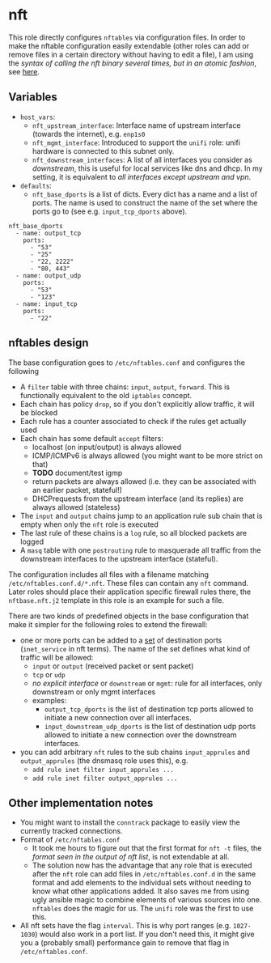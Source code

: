 
# nft

This role directly configures `nftables` via configuration files. In order to make the nftable
configuration easily extendable (other roles can add or remove files in a certain directory
without having to edit a file), I am using the *syntax of calling the nft binary several times, but in an atomic fashion*,
see [here](https://wiki.nftables.org/wiki-nftables/index.php/Scripting#File_formats).

## Variables

* `host_vars`:
    * `nft_upstream_interface`: Interface name of upstream interface (towards the internet), e.g. `enp1s0`
    * `nft_mgmt_interface`: Introduced to support the `unifi` role: unifi hardware is connected to this subnet only.
    * `nft_downstream_interfaces`: A list of all interfaces you consider as *downstream*, this is useful for local services like dns and dhcp. In my setting, it is equivalent to *all interfaces except upstream and vpn*.
* `defaults`:
   * `nft_base_dports` is a list of dicts. Every dict has a name and a list of ports. The name is used to construct the name of the set where the ports go to (see e.g. `input_tcp_dports` above).

```
nft_base_dports
  - name: output_tcp
    ports:
      - "53"
      - "25"
      - "22, 2222"
      - "80, 443"
  - name: output_udp
    ports:
      - "53"
      - "123"
  - name: input_tcp
    ports:
      - "22"
```

## nftables design

The base configuration goes to `/etc/nftables.conf` and configures the following
* A `filter` table with three chains: `input`, `output`, `forward`. This is functionally equivalent to the old `iptables` concept.
* Each chain has policy `drop`, so if you don't explicitly allow traffic, it will be blocked
* Each rule has a counter associated to check if the rules get actually used
* Each chain has some default `accept` filters:
    * localhost (on input/output) is always allowed
    * ICMP/ICMPv6 is always allowed (you might want to be more strict on that)
    * **TODO** document/test igmp
    * return packets are always allowed (i.e. they can be associated with an earlier packet, stateful!)
    * DHCPrequests from the upstream interface (and its replies) are always allowed (stateless)
* The `input` and `output` chains jump to an application rule sub chain that is empty when only the `nft` role is executed
* The last rule of these chains is a `log` rule, so all blocked packets are logged
* A `masq` table with one `postrouting` rule to masquerade all traffic from the downstream interfaces to the upstream interface (stateful).

The configuration includes all files with a filename matching `/etc/nftables.conf.d/*.nft`. These files
can contain any `nft` command. Later roles should place their application specific firewall rules
there, the `nftbase.nft.j2` template in this role is an example for such a file.

There are two kinds of predefined objects in the base configuration that make it simpler for the
following roles to extend the firewall:

* one or more ports can be added to a [set](https://wiki.nftables.org/wiki-nftables/index.php/Sets) of destination ports (`inet_service` in nft terms). The name of the set defines what kind of traffic will be allowed:
    * `input` or `output` (received packet or sent packet)
    * `tcp` or `udp`
    * *no explicit interface* or `downstream` or `mgmt`: rule for all interfaces, only downstream or only mgmt interfaces
    * examples:
        * `output_tcp_dports` is the list of destination tcp ports allowed to initiate a new connection over all interfaces.
        * `input_downstream_udp_dports` is the list of destination udp ports allowed to initiate a new connection over the downstream interfaces.
* you can add arbitrary `nft` rules to the sub chains `input_apprules` and `output_apprules` (the dnsmasq role uses this), e.g.
  * `add rule inet filter input_apprules ...`
  * `add rule inet filter output_apprules ...`

## Other implementation notes

* You might want to install the `conntrack` package to easily view the currently tracked connections.
* Format of `/etc/nftables.conf`
  * It took me hours to figure out that the first format for `nft -t` files, the *format seen in the output of nft list*, is not extendable at all.
  * The solution now has the advantage that any role that is executed after the `nft` role can add files in `/etc/nftables.conf.d` in the same format and add elements to the individual sets without needing to know what other applications added. It also saves me from using ugly ansible magic to combine elements of various sources into one. `nftables` does the magic for us. The `unifi` role was the first to use this.
* All nft sets have the flag `interval`. This is why port ranges (e.g. `1027-1030`) would also work in a port list. If you don't need this, it might give you a (probably small) performance gain to remove that flag in `/etc/nftables.conf`.
  
